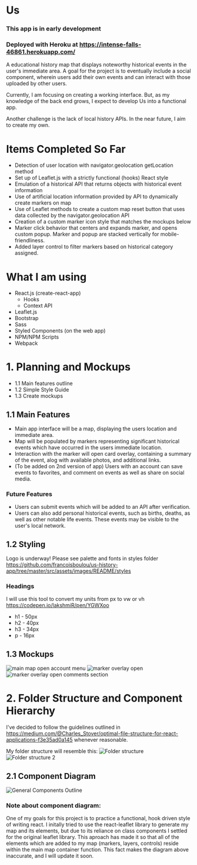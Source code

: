 # Us 
### This app is in early development
### Deployed with Heroku at https://intense-falls-46861.herokuapp.com/

A educational history map that displays noteworthy historical events in the user's immediate area.
A goal for the project is to eventually include a social component, wherein users add their own events and can interact with those uploaded by other users.

Currently, I am focusing on creating a working interface. But, as my knowledge of the back end grows, I expect to develop Us into a functional app. 

Another challenge is the lack of local history APIs. In the near future, I aim to create my own. 

# Items Completed So Far

  - Detection of user location with navigator.geolocation getLocation method
  - Set up of Leaflet.js with a strictly functional (hooks) React style
  - Emulation of a historical API that returns objects with historical event information
  - Use of artificial location information provided by API to dynamically create markers on map
  - Use of Leaflet methods to create a custom map reset button that uses data collected by the navigator.geolocation API
  - Creation of a custom marker icon style that matches the mockups below
  - Marker click behavior that centers and expands marker, and opens custom popup. Marker and popup are stacked vertically for mobile-friendliness.
  - Added layer control to filter markers based on historical category assigned.

# What I am using

- React.js (create-react-app)
  - Hooks
  - Context API
- Leaflet.js
- Bootstrap
- Sass
- Styled Components (on the web app)
- NPM/NPM Scripts
- Webpack

# 1. Planning and Mockups

- 1.1 Main features outline
- 1.2 Simple Style Guide
- 1.3 Create mockups

## 1.1 Main Features

- Main app interface will be a map, displaying the users location and immediate area.
- Map will be populated by markers representing significant historical events which have occurred in the users immediate location.
- Interaction with the marker will open card overlay, containing a summary of the event, alog with available photos, and additional links.
- (To be added on 2nd version of app) Users with an account can save events to favorites, and comment on events as well as share on social media.

### Future Features

- Users can submit events which will be added to an API after verification.
- Users can also add personal historical events, such as births, deaths, as well as other notable life events. These events may be visible to the user's local network.

## 1.2 Styling

Logo is underway!
Please see palette and fonts in styles folder https://github.com/francoisboulou/us-history-app/tree/master/src/assets/images/README/styles

### Headings

I will use this tool to convert my units from px to vw or vh https://codepen.io/lakshmiR/pen/YGWXoo

- h1 - 50px
- h2 - 40px
- h3 - 34px
- p - 16px

## 1.3 Mockups

![main map open account menu](https://github.com/francoisboulou/us-history-maps/blob/master/src/assets/images/README/mockup/UI/mainViewOpenMenu.jpg)
![marker overlay open](https://github.com/francoisboulou/us-history-maps/blob/master/src/assets/images/README/mockup/UI/overlayView.jpg)
![marker overlay open comments section](https://github.com/francoisboulou/us-history-maps/blob/master/src/assets/images/README/mockup/UI/overlayScrolled.jpg)

# 2. Folder Structure and Component Hierarchy

I've decided to follow the guidelines outlined in https://medium.com/@Charles_Stover/optimal-file-structure-for-react-applications-f3e35ad0a145 whenever reasonable.

My folder structure will resemble this:
![Folder structure](https://github.com/francoisboulou/us-history-maps/blob/master/src/assets/images/README/folder%20structure/structure_1.PNG)
![Folder structure 2](https://github.com/francoisboulou/us-history-maps/blob/master/src/assets/images/README/folder%20structure/structure_2.PNG)

## 2.1 Component Diagram

![General Components Outline](https://github.com/francoisboulou/us-history-maps/blob/master/src/assets/images/README/component%20diagrams/componentDiagram_1.jpg)

### Note about component diagram: 
One of my goals for this project is to practice a functional, hook driven style of writing react. I initally tried to use the react-leaflet library to generate my map and its elements, but due to its reliance on class components I settled for the original leaflet library. This aproach has made it so that all of the elements which are added to my map (markers, layers, controls) reside within the main map container function. This fact makes the diagram above inaccurate, and I will update it soon.
